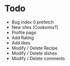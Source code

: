 # Todo

- Bug index 0 prefetch
- New sites (Cookomix?)
- Profile page
- Add Rating
- Add likes
- Modify / Delete Recipe
- Modify / Delete dishes
- Modify / Delete comments
